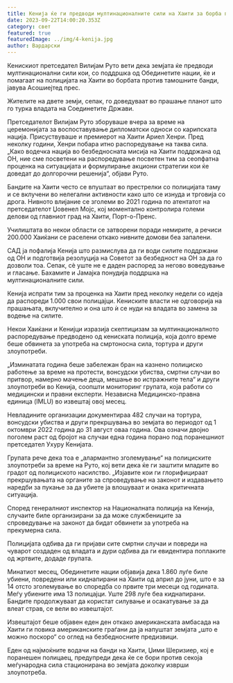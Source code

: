 ```yaml
---
title: Кенија ќе ги предводи мултинационалните сили на Хаити за борба против бандите
date: 2023-09-22T14:00:20.353Z
category: свет
featured: true
featuredImage: ../img/4-kenija.jpg
author: Вардарски
---
```

Кенискиот претседател Вилијам Руто вети дека земјата ќе предводи мултинационални сили кои, со поддршка од Обединетите нации, ќе и помагаат на полицијата на Хаити во борбата против тамошните банди, јавува Асошиејтед прес.

Жителите на двете земји, сепак, го доведуваат во прашање планот што го турка владата на Соединетите Држави.

Претседателот Вилијам Руто зборуваше вчера за време на церемонијата за воспоставување дипломатски односи со карипската нација. Присуствуваше и премиерот на Хаити Ариел Хенри. Пред неколку години, Хенри побара итно распоредување на таква сила. „Како водечка нација во безбедносната мисија на Хаити поддржана од ОН, ние сме посветени на распоредување посветен тим за сеопфатна проценка на ситуацијата и формулирање акциони стратегии кои ќе доведат до долгорочни решенија“, објави Руто.

Бандите на Хаити често се впуштаат во престрелки со полицијата таму и се вклучени во нелегални активности како што се изнуда и трговија со дрога. Нивното влијание се зголеми во 2021 година по атентатот на претседателот Џовенел Мојс, кој моментално контролира големи делови од главниот град на Хаити, Порт-о-Пренс.

Училиштата во некои области се затворени поради немирите, а речиси 200.000 Хаиќани се раселени откако нивните домови беа запалени.

САД ја пофалија Кенија што размислува да ги води силите поддржани од ОН и подготвија резолуција на Советот за безбедност на ОН за да го дозволи тоа. Сепак, сè уште не е даден распоред за негово воведување и гласање. Бахамите и Јамајка понудија поддршка на мултинационалните сили.

Кенија испрати тим за проценка на Хаити пред неколку недели со идеја да распореди 1.000 свои полицајци. Кениските власти не одговорија на прашањата, вклучително и она што ѝ се нуди на владата во замена за водење на силите.

Некои Хаиќани и Кенијци изразија скептицизам за мултинационалното распоредување предводено од кениската полиција, која долго време беше обвинета за употреба на смртоносна сила, тортура и други злоупотреби.

„Изминатата година беше забележан бран на казнено полициско работење за време на протести, вонсудски убиства, смртни случаи во притвор, намерно мачење деца, мешање во истражните тела“ и други злоупотреби во Кенија, соопшти мониторинг групата, која работи со медицински и правни експерти. Независна Медицинско-правна единица (IMLU) во извештај овој месец.

Невладините организации документираа 482 случаи на тортура, вонсудски убиства и други прекршувања во земјата во периодот од 1 октомври 2022 година до 31 август оваа година. Ова означи двојно поголем раст од бројот на случаи една година порано под поранешниот претседател Ухуру Кенијата.

Групата рече дека тоа е „алармантно зголемување“ на полициските злоупотреби за време на Руто, кој вети дека ќе ги заштити младите во градот од полициското насилство. „Изјавите кои ги глорифицираат прекршувањата на органите за спроведување на законот и издавањето наредби за пукање за да убиете ја влошуваат и онака критичната ситуација.

Според генералниот инспектор на Националната полиција на Кенија, случаите биле организирани за да може службениците за спроведување на законот да бидат обвинети за употреба на прекумерна сила.

Полицијата одбива да ги пријави сите смртни случаи и повреди на чуварот создаден од владата и дури одбива да ги евидентира поплаките од жртвите, додаде групата.

Минатиот месец, Обединетите нации објавија дека 1.860 луѓе биле убиени, повредени или киднапирани на Хаити од април до јуни, што е за 14 отсто зголемување во споредба со првите три месеци од годината. Меѓу убиените има 13 полицајци. Уште 298 луѓе беа киднапирани. Бандите продолжуваат да користат силување и осакатување за да влеат страв, се вели во извештајот.

Извештајот беше објавен еден ден откако американската амбасада на Хаити ги повика американските граѓани да ја напуштат земјата „што е можно поскоро“ со оглед на безбедносните предизвици.

Еден од најмоќните водачи на банди на Хаити, Џими Шеризиер, кој е поранешен полицаец, предупреди дека ќе се бори против секоја меѓународна сила стационирана во земјата доколку изврши злоупотреба.
